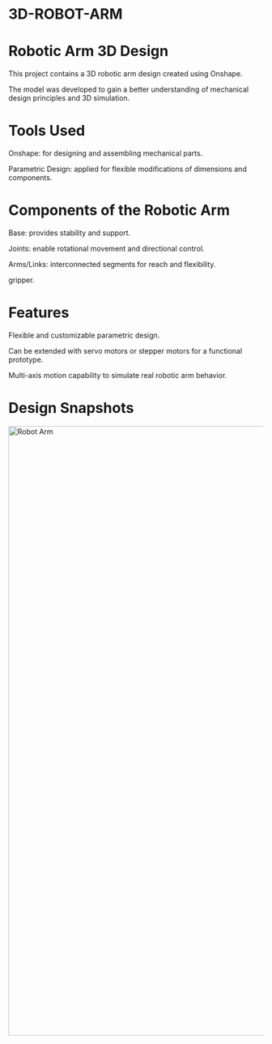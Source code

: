 # 3D-ROBOT-ARM
# Robotic Arm 3D Design
This project contains a 3D robotic arm design created using Onshape.

The model was developed to gain a better understanding of mechanical design principles and 3D simulation.
# Tools Used
Onshape: for designing and assembling mechanical parts.

Parametric Design: applied for flexible modifications of dimensions and components.
# Components of the Robotic Arm
Base: provides stability and support.

Joints: enable rotational movement and directional control.

Arms/Links: interconnected segments for reach and flexibility.

gripper.

# Features
Flexible and customizable parametric design.

Can be extended with servo motors or stepper motors for a functional prototype.

Multi-axis motion capability to simulate real robotic arm behavior.

# Design Snapshots
<img width="2160" height="1202" alt="Robot Arm" src="https://github.com/user-attachments/assets/ada6d30b-b830-4867-891e-cac661c7bada" />

